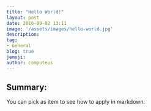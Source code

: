 ```yaml
---
title: "Hello World!"
layout: post
date: 2016-09-02 13:11
image: '/assets/images/hello-world.jpg'
description: 
tag:
- General
blog: true
jemoji:
author: computeus
---
```


## Summary:

You can pick as item to see how to apply in markdown.
